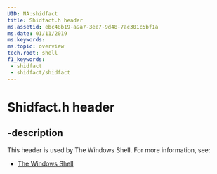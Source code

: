 ```yaml
---
UID: NA:shidfact
title: Shidfact.h header
ms.assetid: ebc48b19-a9a7-3ee7-9d48-7ac301c5bf1a
ms.date: 01/11/2019
ms.keywords: 
ms.topic: overview
tech.root: shell
f1_keywords:
 - shidfact
 - shidfact/shidfact
---
```


# Shidfact.h header


## -description

This header is used by The Windows Shell. For more information, see:

- [The Windows Shell](../_shell/index.md)

